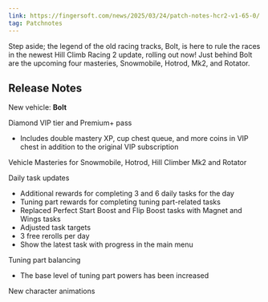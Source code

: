 ```yaml
---
link: https://fingersoft.com/news/2025/03/24/patch-notes-hcr2-v1-65-0/
tag: Patchnotes
---
```

Step aside; the legend of the old racing tracks, Bolt, is here to rule the races in the newest Hill Climb Racing 2 update, rolling out now! Just behind Bolt are the upcoming four masteries, Snowmobile, Hotrod, Mk2, and Rotator.

## Release Notes

New vehicle: **Bolt**  

Diamond VIP tier and Premium+ pass
- Includes double mastery XP, cup chest queue, and more coins in VIP chest in addition to the original VIP subscription

Vehicle Masteries for Snowmobile, Hotrod, Hill Climber Mk2 and Rotator

Daily task updates
- Additional rewards for completing 3 and 6 daily tasks for the day
- Tuning part rewards for completing tuning part-related tasks
- Replaced Perfect Start Boost and Flip Boost tasks with Magnet and Wings tasks
- Adjusted task targets
- 3 free rerolls per day
- Show the latest task with progress in the main menu

Tuning part balancing
- The base level of tuning part powers has been increased

New character animations
